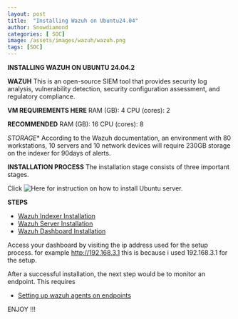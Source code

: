 ```yaml
---
layout: post
title:  "Installing Wazuh on Ubuntu24.04"
author: Snowdiamond
categories: [ SOC]
image: /assets/images/wazuh/wazuh.png
tags: [SOC]
---
```

**INSTALLING WAZUH ON UBUNTU 24.04.2**

**WAZUH**
This is an open-source SIEM tool that provides security log analysis, vulnerability detection, security configuration assessment, and regulatory compliance.

**VM REQUIREMENTS HERE**
RAM (GB): 4
CPU (cores): 2

**RECOMMENDED**
RAM (GB): 16
CPU (cores): 8

*STORAGE**
According to the Wazuh documentation, an environment with 80 workstations, 10 servers and 10 network devices will require 230GB storage on the indexer for 90days of alerts.

**INSTALLATION PROCESS**
The installation stage consists of three important stages.

Click ![Here](https://cybernetsworks.github.io/setting-up-an-ubuntu-server-vm/) for instruction on how to install Ubuntu server.

**STEPS** 
- [Wazuh Indexer Installation](https://cybernetsworks.github.io/installing-wazuh-indexer/)
- [Wazuh Server Installation](https://cybernetsworks.github.io/installing-wazuh-server/)
- [Wazuh Dashboard Installation](https://cybernetsworks.github.io/installing-wazuh-dashboard/)

Access your dashboard by visiting the ip address used for the setup process. 
for example http://192.168.3.1 this is because i used 192.168.3.1 for the setup.

After a successful installation, the next step would be to monitor an endpoint. This requires 

- [Setting up wazuh agents on endpoints](https://cybernetsworks.github.io/installing-wazuh-agent-on-endpoints/)

ENJOY !!!